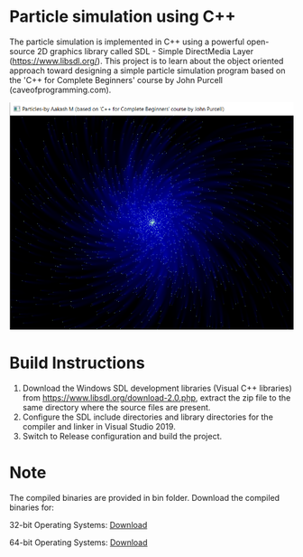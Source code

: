 # Particle simulation using C++

The particle simulation is implemented in C++ using a powerful open-source 2D graphics library called SDL - Simple DirectMedia Layer (https://www.libsdl.org/). This project is to learn about the object oriented approach toward designing a simple particle simulation program based on the 'C++ for Complete Beginners' course by John Purcell (caveofprogramming.com).

<img src="./resources/Particles.png">

# Build Instructions

 1. Download the Windows SDL development libraries (Visual C++ libraries) from https://www.libsdl.org/download-2.0.php, extract the zip file to the same directory where the source files are present.
 3. Configure the SDL include directories and library directories for the compiler and linker in Visual Studio 2019.
 4. Switch to Release configuration and build the project.

# Note

The compiled binaries are provided in bin folder. Download the compiled binaries for:

32-bit Operating Systems: [Download](https://github.com/aakashm101/SDLParticles/bin/x86)

64-bit Operating Systems: [Download](https://github.com/aakashm101/SDLParticles/bin/x64)